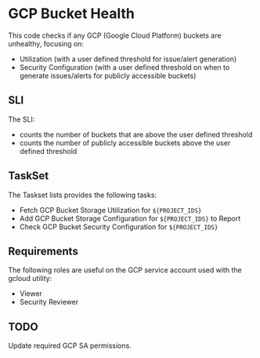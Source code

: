 # GCP Bucket Health
This code checks if any GCP (Google Cloud Platform) buckets are unhealthy, focusing on: 
- Utilization  (with a user defined threshold for issue/alert generation)
- Security Configuration (with a user defined threshold on when to generate issues/alerts for publicly accessible buckets)


## SLI
The SLI: 
- counts the number of buckets that are above the user defined threshold
- counts the number of publicly accessible buckets above the user defined threshold

## TaskSet 
The Taskset lists provides the following tasks: 

- Fetch GCP Bucket Storage Utilization for `${PROJECT_IDS}`
- Add GCP Bucket Storage Configuration for `${PROJECT_IDS}` to Report
- Check GCP Bucket Security Configuration for `${PROJECT_IDS}`

## Requirements
The following roles are useful on the GCP service account used with the gcloud utility: 

- Viewer
- Security Reviewer

## TODO 
Update required GCP SA permissions. 